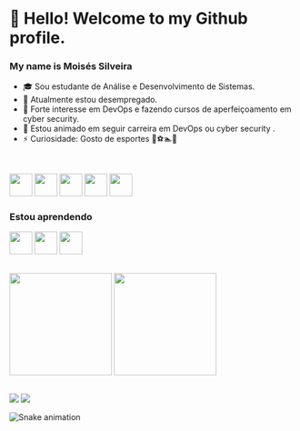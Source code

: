 # 👋 Hello! Welcome to my Github profile.
### My name is Moisés Silveira

- 🎓 Sou estudante de Análise e Desenvolvimento de Sistemas.
- 🔭 Atualmente estou desempregado.
- 🌱 Forte interesse em DevOps e fazendo cursos de aperfeiçoamento em cyber security.
- 📜 Estou animado em seguir carreira em DevOps ou cyber security .
- ⚡ Curiosidade: Gosto de esportes 🚴⚽🏊🏃

  
##
<div style="display: inline_block"><br>

  
  <img src="https://cdn.jsdelivr.net/gh/devicons/devicon/icons/vscode/vscode-original.svg" width="40" height="40" />
  <img src="https://cdn.jsdelivr.net/gh/devicons/devicon/icons/python/python-original.svg" width="40" height="40" />
  <img src="https://cdn.jsdelivr.net/gh/devicons/devicon/icons/github/github-original-wordmark.svg" width="40" height="40" />
  <img loading="lazy" src="https://cdn.jsdelivr.net/gh/devicons/devicon/icons/git/git-original.svg" width="40" height="40"/>
  <img src="https://cdn.jsdelivr.net/gh/devicons/devicon/icons/wordpress/wordpress-original.svg" width="40" height="40" />
          
### Estou aprendendo

  <img loading="lazy" src="https://cdn.jsdelivr.net/gh/devicons/devicon/icons/java/java-original.svg" width="40" height="40"/> 
  <img loading="lazy" src="https://cdn.jsdelivr.net/gh/devicons/devicon/icons/linux/linux-original.svg" width="40" height="40"/>
  <img src="https://cdn.jsdelivr.net/gh/devicons/devicon/icons/javascript/javascript-original.svg" width="40" height="40" />
          

##
<div>
<a [href="https://github.com/MoisesSilveira1">
<img loading="lazy" height="180em" src="https://github-readme-stats.vercel.app/api/top-langs/?username=MoisesSilveira1&layout=compact&langs_count=7&theme=dracula"/>
<img loading="lazy" height="180em" src="https://github-readme-stats.vercel.app/api?username=MoisesSilveira1&show_icons=true&theme=dracula&include_all_commits=true&count_private=true"/>
</div>

## 

<div> 
 
  <a href="https://www.instagram.com/moisessilveirams" target="_blank"><img src="https://img.shields.io/badge/-Instagram-%23E4405F?style=for-the-badge&logo=instagram&logoColor=white" target="_blank"></a>
  <a href="https://www.linkedin.com/in/mois%C3%A9s-silveira-0477a8237/" target="_blank"><img src="https://img.shields.io/badge/-LinkedIn-%230077B5?style=for-the-badge&logo=linkedin&logoColor=white" target="_blank"></a> 
  
</div>

![Snake animation](https://github.com/seu-usuário-aqui/seu-usuário-aqui/blob/output/github-contribution-grid-snake.svg)

